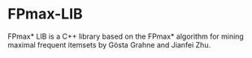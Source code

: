 # FPmax-LIB
FPmax* LIB is a C++ library based on the FPmax* algorithm for mining maximal frequent itemsets by Gösta Grahne and Jianfei Zhu.
